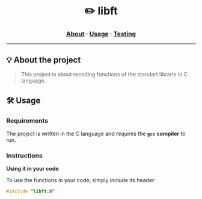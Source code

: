 <h1 align="center">
	✏️ libft
</h1>

<h3 align="center">
	<a href="#%EF%B8%8F-about">About</a>
	<span> · </span>
	<a href="#%EF%B8%8F-usage">Usage</a>
	<span> · </span>
	<a href="#-testing">Testing</a>
</h3>

---

## 💡 About the project

> This project is about recoding functions of the standart librarie in C language.

## 🛠️ Usage

### Requirements

The project is written in the C language and requires the **`gcc` compiler** to run.

### Instructions

**Using it in your code**

To use the functions in your code, simply include its header:

```C
#include "libft.h"
```
